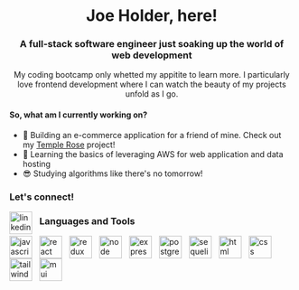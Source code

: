 <h1 align="center"> Joe Holder, here! </h1>

<h3 align="center">A full-stack software engineer just soaking up the world of web development</h3>

<p align="center">My coding bootcamp only whetted my appitite to learn more. I particularly love frontend development where I can watch the beauty of my projects unfold as I go.</p>

<h4> So, what am I currently working on? </h4>

+ :rose: Building an e-commerce application for a friend of mine. Check out my <a href="https://github.com/jholder090/Halie">Temple Rose</a>
project!
+ :construction_worker: Learning the basics of leveraging AWS for web application and data hosting
+ :sunglasses: Studying algorithms like there's no tomorrow!


<h3>Let's connect!</h3>
<img align="left" alt="linkedin" width="40px" style="padding-right:10px;" src="https://cdn.jsdelivr.net/gh/devicons/devicon/icons/linkedin/linkedin-original.svg" />



### Languages and Tools
<img align="left" alt="javascript" width="40px" style="padding-right:10px;" src="https://cdn.jsdelivr.net/gh/devicons/devicon/icons/javascript/javascript-original.svg" />
<img align="left" alt="react" width="40px" style="padding-right:10px;" src="https://cdn.jsdelivr.net/gh/devicons/devicon/icons/react/react-original.svg" />
<img align="left" alt="redux" width="40px" style="padding-right:10px;" src="https://cdn.jsdelivr.net/gh/devicons/devicon/icons/redux/redux-original.svg" />
<img align="left" alt="node" width="40px" style="padding-right:10px;" src="https://cdn.jsdelivr.net/gh/devicons/devicon/icons/nodejs/nodejs-original-wordmark.svg" />
<img align="left" alt="express" width="40px" style="padding-right:10px;" src="https://cdn.jsdelivr.net/gh/devicons/devicon/icons/express/express-original-wordmark.svg" />
<img align="left" alt="postgresql" width="40px" style="padding-right:10px;" src="https://cdn.jsdelivr.net/gh/devicons/devicon/icons/postgresql/postgresql-original-wordmark.svg" />
<img align="left" alt="sequelize" width="40px" style="padding-right:10px;" src="https://cdn.jsdelivr.net/gh/devicons/devicon/icons/sequelize/sequelize-original-wordmark.svg" />
<img align="left" alt="html" width="40px" style="padding-right:10px;" src="https://cdn.jsdelivr.net/gh/devicons/devicon/icons/html5/html5-original-wordmark.svg" />
<img align="left" alt="css" width="40px" style="padding-right:10px;" src="https://cdn.jsdelivr.net/gh/devicons/devicon/icons/css3/css3-original-wordmark.svg" />
<img align="left" alt="tailwindcss" width="40px" style="padding-right:10px;" src="https://cdn.jsdelivr.net/gh/devicons/devicon/icons/tailwindcss/tailwindcss-original-wordmark.svg" />
<img align="left" alt="mui" width="40px" style="padding-right:10px;" src="https://cdn.jsdelivr.net/gh/devicons/devicon/icons/materialui/materialui-original.svg" />






